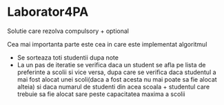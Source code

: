 # Laborator4PA
Solutie care rezolva compulsory + optional

Cea mai importanta parte este cea in care este implementat algoritmul
- Se sorteaza toti studentii dupa note
- La un pas de iteratie se verifica daca un student se afla pe lista de preferinte a scolii si vice versa, dupa care se verifica daca studentul a mai fost alocat unei scoli(daca a fost acesta nu mai poate sa fie alocat alteia) si daca numarul de studenti din acea scoala + studentul care trebuie sa fie alocat sare peste capacitatea maxima a scolii

